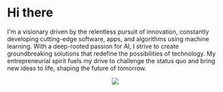 # Hi there

I'm a visionary driven by the relentless pursuit of innovation, constantly developing cutting-edge software, apps, and algorithms using machine learning. With a deep-rooted passion for AI, I strive to create groundbreaking solutions that redefine the possibilities of technology. My entrepreneurial spirit fuels my drive to challenge the status quo and bring new ideas to life, shaping the future of tomorrow.

<p align="center">
  <a href="https://skillicons.dev">
    <img src="https://skillicons.dev/icons?i=git,kubernetes,py,matlab,docker,dart,c,vim,anaconda,androidstudio,swift,atom,azure,blender,cs,cpp,firebase,gcp,ps,xd,vscode,r,ai" />
  </a>
</p>
